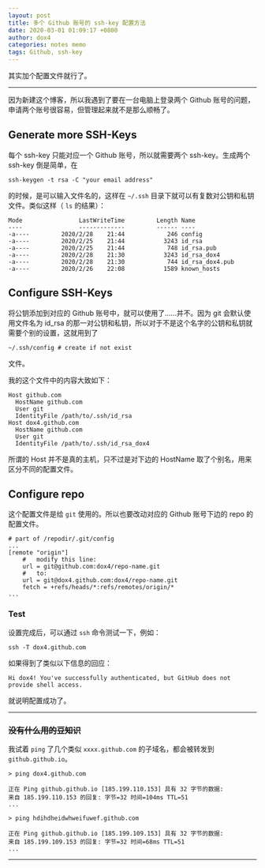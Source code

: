 ```yaml
---
layout: post
title: 多个 Github 账号的 ssh-key 配置方法
date: 2020-03-01 01:09:17 +0800
author: dox4
categories: notes memo
tags: Github, ssh-key
---
```


其实加个配置文件就行了。

---

因为新建这个博客，所以我遇到了要在一台电脑上登录两个 Github 账号的问题，申请两个账号很容易，但管理起来就不是那么顺畅了。

## Generate more SSH-Keys

每个 ssh-key 只能对应一个 Github 账号，所以就需要两个 ssh-key。生成两个 ssh-key 倒是简单，在

```
ssh-keygen -t rsa -C "your email address"
```

的时候，是可以输入文件名的，这样在 `~/.ssh` 目录下就可以有复数对公钥和私钥文件。类似这样（ `ls` 的结果）：

```
Mode                LastWriteTime         Length Name
----                -------------         ------ ----
-a----         2020/2/28    21:44            246 config
-a----         2020/2/25    21:44           3243 id_rsa
-a----         2020/2/25    21:44            748 id_rsa.pub
-a----         2020/2/28    21:30           3243 id_rsa_dox4
-a----         2020/2/28    21:30            744 id_rsa_dox4.pub
-a----         2020/2/26    22:08           1589 known_hosts
```

## Configure SSH-Keys

将公钥添加到对应的 Github 账号中，就可以使用了……并不。因为 git 会默认使用文件名为 id_rsa 的那一对公钥和私钥，所以对于不是这个名字的公钥和私钥就需要个别的设置，这就用到了
```
~/.ssh/config # create if not exist
```
文件。

我的这个文件中的内容大致如下：
```
Host github.com
  HostName github.com
  User git
  IdentityFile /path/to/.ssh/id_rsa
Host dox4.github.com
  HostName github.com
  User git
  IdentityFile /path/to/.ssh/id_rsa_dox4
```
所谓的 Host 并不是真的主机，只不过是对下边的 HostName 取了个别名，用来区分不同的配置文件。

## Configure repo

这个配置文件是给 `git` 使用的。所以也要改动对应的 Github 账号下边的 repo 的配置文件。

```
# part of /repodir/.git/config
...
[remote "origin"]
    #   modify this line:
	url = git@github.com:dox4/repo-name.git
    #   to:
	url = git@dox4.github.com:dox4/repo-name.git
	fetch = +refs/heads/*:refs/remotes/origin/*
...
```

### Test

设置完成后，可以通过 `ssh` 命令测试一下，例如：
```
ssh -T dox4.github.com
```
如果得到了类似以下信息的回应：
```
Hi dox4! You've successfully authenticated, but GitHub does not provide shell access.
```
就说明配置成功了。

---
### ~~没有什么用的豆知识~~

我试着 `ping` 了几个类似 `xxxx.github.com` 的子域名，都会被转发到 `github.github.io`。
```
> ping dox4.github.com

正在 Ping github.github.io [185.199.110.153] 具有 32 字节的数据:
来自 185.199.110.153 的回复: 字节=32 时间=104ms TTL=51
...

> ping hdihdheidwhweifuwef.github.com

正在 Ping github.github.io [185.199.109.153] 具有 32 字节的数据:
来自 185.199.109.153 的回复: 字节=32 时间=68ms TTL=51
...
```
---